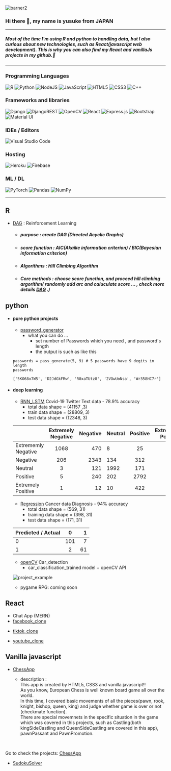 ![barner2](https://user-images.githubusercontent.com/66249668/114359667-2d81de80-9baf-11eb-86a6-1589f6d65334.jpg)
### Hi there 👋, my name is yusuke from JAPAN

---

##### Most of the time I'm using R and python to handling data, but I also curious about new technologies, such as React(javascript web development). This is why you can also find my React and vanillaJs projects in my github.👋

---


### Programming Languages

<p float="left">
  <img alt="R" src="https://img.shields.io/badge/r-%23276DC3.svg?style=for-the-badge&logo=r&logoColor=white"/>
  <img alt="Python" src="https://img.shields.io/badge/python-%2314354C.svg?style=for-the-badge&logo=python&logoColor=white"/>
  <img alt="NodeJS" src="https://img.shields.io/badge/node.js-%2343853D.svg?style=for-the-badge&logo=node-dot-js&logoColor=white"/>
  <img alt="JavaScript" src="https://img.shields.io/badge/javascript-%23323330.svg?style=for-the-badge&logo=javascript&logoColor=%23F7DF1E"/>
  <img alt="HTML5" src="https://img.shields.io/badge/html5-%23E34F26.svg?style=for-the-badge&logo=html5&logoColor=white"/>
  <img alt="CSS3" src="https://img.shields.io/badge/css3-%231572B6.svg?style=for-the-badge&logo=css3&logoColor=white"/>
  <img alt="C++" src="https://img.shields.io/badge/c++-%2300599C.svg?style=for-the-badge&logo=c%2B%2B&logoColor=white"/>
</p>


### Frameworks and libraries

<p float="left">
 <img alt="Django" src="https://img.shields.io/badge/django-%23092E20.svg?style=for-the-badge&logo=django&logoColor=white"/>
 <img alt="DjangoREST" src="https://img.shields.io/badge/DJANGO-REST-ff1709?style=for-the-badge&logo=django&logoColor=white&color=ff1709&labelColor=gray"/>
 <img alt="OpenCV" src="https://img.shields.io/badge/opencv-%23white.svg?style=for-the-badge&logo=opencv&logoColor=white"/>
 <img alt="React" src="https://img.shields.io/badge/react-%2320232a.svg?style=for-the-badge&logo=react&logoColor=%2361DAFB"/>
 <img alt="Express.js" src="https://img.shields.io/badge/express.js-%23404d59.svg?style=for-the-badge&logo=express&logoColor=%2361DAFB"/>
 <img alt="Bootstrap" src="https://img.shields.io/badge/bootstrap-%23563D7C.svg?style=for-the-badge&logo=bootstrap&logoColor=white"/>
 <img alt="Material UI" src="https://img.shields.io/badge/materialui-%230081CB.svg?style=for-the-badge&logo=material-ui&logoColor=white"/>
</p>

### IDEs / Editors
<p float = "left">
 <img alt="Visual Studio Code" src="https://img.shields.io/badge/VisualStudioCode-0078d7.svg?style=for-the-badge&logo=visual-studio-code&logoColor=white"/>
 
</p>

### Hosting 
<p float = "left">
  <img alt="Heroku" src="https://img.shields.io/badge/heroku-%23430098.svg?style=for-the-badge&logo=heroku&logoColor=white"/>
  <img alt="Firebase" src="https://img.shields.io/badge/firebase-%23039BE5.svg?style=for-the-badge&logo=firebase"/>
</p>

### ML / DL

<p float = "left">
  <img alt="PyTorch" src="https://img.shields.io/badge/PyTorch-%23EE4C2C.svg?style=for-the-badge&logo=PyTorch&logoColor=white" />
  <img alt="Pandas" src="https://img.shields.io/badge/pandas-%23150458.svg?style=for-the-badge&logo=pandas&logoColor=white" />
  <img alt="NumPy" src="https://img.shields.io/badge/numpy-%23013243.svg?style=for-the-badge&logo=numpy&logoColor=white" />
</p>

---
## R
 - [DAG] : Reinforcement Learning

   - ##### purpose :  create DAG (Directed Acyclic Graphs) 
   - ##### score function : AIC(Akaike information criterion) / BIC(Bayesian information criterion)
   - ##### Algorithms :  Hill Climbing Algorithm 
   - ##### Core methods : choose score function, and proceed hill climbing argorithm( randomly add arc and caluculate score ... , check more details [DAG] .)

  
  

 
 [DAG]: https://github.com/TokyoProgramming/path_analysis_hill_climbing
 


## python 
 - #### pure python projects

    <!---just
    - [data_processing]
 
    [data_processing]: https://github.com/TokyoProgramming/data_processing
    
     --->
     
     
    
    - [password_generator]
      - what you can do ...
        - set number of Passwords which you need , and password's length   
        - the output is such as like this

    ```
    passwords = pass_generate(5, 9) # 5 passwords have 9 degits in length
    passwords
    ```
    
    ```
    ['5KO68x7W5', 'D2JdGkFRw', 'R8xaTUtz8', '2VOwUoNsa', 'Wr358HC7r']
    ```
 
 [password_generator]: https://github.com/TokyoProgramming/password_generator

 - #### deep learning
    - [RNN_LSTM] Covid-19 Twitter Text data - 78.9% accuracy
        - total data shape = (41157 ,3)
        - train data shape = (28809, 3)
        - test data  shape = (12348, 3)
    

   


    |                     | Extremely Negative  |  Negative | Neutral | Positive |  Extremely Positive | 
    | :------------ |:---------------:| -----:|:------------ |:---------------:| -----:|
    | Extrememly  Negative | 1068 | 470  | 8    | 25   | 1   |
    | Negative             | 206  | 2343 | 134  | 312  | 10  |
    | Neutral              | 3    |  121 | 1992 | 171  | 5   |
    | Positive             | 5    |  240 | 202  | 2792 | 251 |
    | Extremely Positive   | 1    |  12  | 10   | 422  | 1544|

    [RNN_LSTM]: https://github.com/TokyoProgramming/Corona_NLP 
    - [Regression] Cancer data Diagnosis - 94% accuracy 
        - total data shape = (569, 31)
        - training data shape = (398, 31)
        - test data shape = (171, 31)
    

    | Predicted / Actual    | 0  | 1 |
    | :------------ |:---------------:| -----:|
    | 0     | 101 | 7 |
    | 1      | 2|   61 |
    
    [Regression]: https://github.com/TokyoProgramming/Cancer_Predict
    
    - [openCV]  Car_detection
      - car_classification_trained model + openCV API 


    ![project_example](https://user-images.githubusercontent.com/66249668/120982186-61ded900-c7b3-11eb-9048-d1ba528e1458.gif) 
    
    [openCV]: https://github.com/TokyoProgramming/opencv_car_detection/tree/master
    
    
    - pygame RPG: coming soon
    
 ## React
 
 - Chat App (MERN) 
 - [facebook_clone]
 
 [facebook_clone]: https://github.com/TokyoProgramming/facebook__clone 
 
  - [tiktok_clone]
  
 [tiktok_clone]:https://github.com/TokyoProgramming/tiktoc_clone___react_firebase
 

 
 - [youtube_clone]

 [youtube_clone]:https://github.com/TokyoProgramming/youtube_clone__react_firebase
 

## Vanilla javascript 

- [ChessApp] 

  - description : <br/>
This app is created by HTML5, CSS3 and vanilla javascript!!  
As you know, European Chess is well known board game all over the world.  
In this time, I covered basic movements of all the pieces(pawn, rook, knight, bishop, queen, king) and judge whether game is over or not (checkmate function).  
There are special movemnets in the specific situation in the game which was covered in this projects, such as Castling(both kingSideCastling and QueenSideCastling are covered in this app), pawnPassant and PawnPromotion.  
<br />

Go to check the projects: [ChessApp]

[ChessApp]:https://github.com/TokyoProgramming/ChessGame-vanillaJS

- [SudokuSolver] 

[SudokuSolver]: https://github.com/TokyoProgramming/sudoku-solver-2
